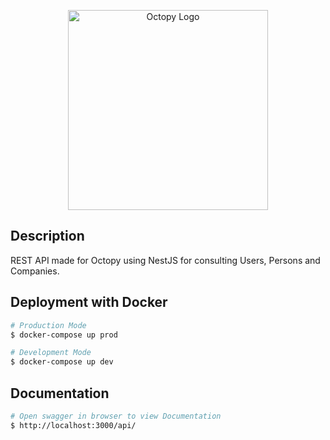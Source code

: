 <p align="center">
  <a href="https://github.com/spyro97/Octopy.git" target="blank"><img src="https://i.ibb.co/Jd4twvW/ks-Plkjsl-400x400.png" width="320" alt="Octopy Logo" /></a>
</p>

## Description

REST API made for Octopy using NestJS for consulting Users, Persons and Companies.

## Deployment with Docker

```bash
# Production Mode
$ docker-compose up prod

# Development Mode
$ docker-compose up dev
```

## Documentation

```bash
# Open swagger in browser to view Documentation
$ http://localhost:3000/api/

```
